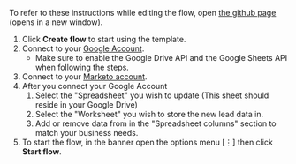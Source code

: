 To refer to these instructions while editing the flow, open [the github page](https://github.com/ot4i/app-connect-templates/tree/master/resources/markdown/Record%20new%20lead%20activity%20from%20Marketo%20to%20Google%20Sheets.md) (opens in a new window).

1. Click **Create flow** to start using the template.
2. Connect to your [Google Account](https://www.ibm.com/docs/en/app-connect/cloud?topic=gmail-connecting-google-application-using-website-oauth-20-authorization-method).
    - Make sure to enable the Google Drive API and the Google Sheets API when following the steps.
3. Connect to your [Marketo account](http://ibm.biz/appconnect-marketo).
4. After you connect your Google Account
   1. Select the "Spreadsheet" you wish to update (This sheet should reside in your Google Drive)
   2. Select the "Worksheet" you wish to store the new lead data in.
   3. Add or remove data from in the "Spreadsheet columns" section to match your business needs.
5. To start the flow, in the banner open the options menu [&#8942;] then click **Start flow**.
